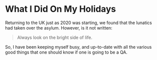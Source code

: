 # What I Did On My Holidays

Returning to the UK just as 2020 was starting, we found that the lunatics had taken over the asylum. However, is it not written:

> Always look on the bright side of life.

So, I have been keeping myself busy, and up-to-date with all the various good things that one should know if one is going to be a QA.


<posts category="portfolio"></posts>
